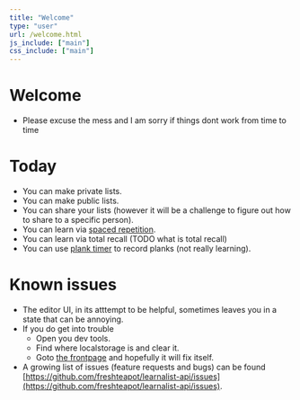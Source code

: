 ```yaml
---
title: "Welcome"
type: "user"
url: /welcome.html
js_include: ["main"]
css_include: ["main"]
---
```

# Welcome
- Please excuse the mess and I am sorry if things dont work from time to time

# Today
- You can make private lists.
- You can make public lists.
- You can share your lists (however it will be a challenge to figure out how to share to a specific person).
- You can learn via [spaced repetition](/spaced-repetition.html).
- You can learn via total recall (TODO what is total recall)
- You can use [plank timer](/plank.html) to record planks (not really learning).

# Known issues
- The editor UI, in its atttempt to be helpful, sometimes leaves you in a state that can be annoying.
- If you do get into trouble
    - Open you dev tools.
    - Find where localstorage is and clear it.
    - Goto [the frontpage](/) and hopefully it will fix itself.
- A growing list of issues (feature requests and bugs) can be found [https://github.com/freshteapot/learnalist-api/issues](https://github.com/freshteapot/learnalist-api/issues).
